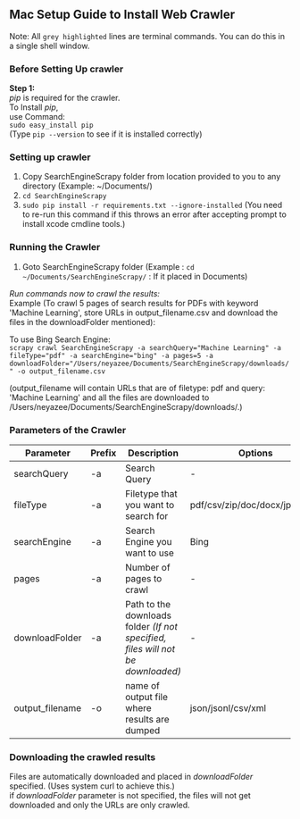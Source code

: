 ## Mac Setup Guide to Install Web Crawler
  
Note: All `grey highlighted` lines are terminal commands. You can do this in a single shell window.

### Before Setting Up crawler  

**Step 1:**  
_pip_ is required for the crawler.  
To Install _pip_,  
use Command:  
`sudo easy_install pip`  
(Type `pip --version` to see if it is installed correctly)  
  
  
### Setting up crawler  
1. Copy SearchEngineScrapy folder from location provided to you to any directory (Example: ~/Documents/)  
2. `cd SearchEngineScrapy`    
5. `sudo pip install -r requirements.txt --ignore-installed`  (You need to re-run this command if this throws an error after accepting prompt to install xcode cmdline tools.)
  
  
### Running the Crawler  
1. Goto SearchEngineScrapy folder  (Example : `cd ~/Documents/SearchEngineScrapy/` : If it placed in Documents)     
  
_Run commands now to crawl the results:_  
Example (To crawl 5 pages of search results for PDFs with keyword 'Machine Learning', store URLs in output_filename.csv and download the files in the downloadFolder mentioned):  
   
To use Bing Search Engine:  
`scrapy crawl SearchEngineScrapy -a searchQuery="Machine Learning" -a fileType="pdf" -a searchEngine="bing" -a pages=5 -a downloadFolder="/Users/neyazee/Documents/SearchEngineScrapy/downloads/" -o output_filename.csv`    

(output_filename will contain URLs that are of filetype: pdf and query: 'Machine Learning' and all the files are downloaded to /Users/neyazee/Documents/SearchEngineScrapy/downloads/.)
  
### Parameters of the Crawler  
| Parameter       | Prefix  | Description                                  | Options                       | Required | Default |
|-----------------|--------|----------------------------------------------|-------------------------------|----------|---------|
| searchQuery     | -a     | Search Query                                 | -                             | Y        | -       |
| fileType         | -a     | Filetype that you want to search for         | pdf/csv/zip/doc/docx/jpeg/png | Y        | -       |
| searchEngine    | -a     | Search Engine you want to use                | Bing                          | N        | Bing    |
| pages           | -a     | Number of pages to crawl                     | -                             | N        | 3       |
| downloadFolder  | -a     | Path to the downloads folder *_(If not specified, files will not be downloaded)_*  | -                             | N        | -       |
| output_filename  | -o     | name of output file where results are dumped  | json/jsonl/csv/xml            | N        | -       |
  
  
### Downloading the crawled results   
Files are automatically downloaded and placed in _downloadFolder_ specified. (Uses system curl to achieve this.)  
if _downloadFolder_ parameter is not specified, the files will not get downloaded and only the URLs are only crawled.